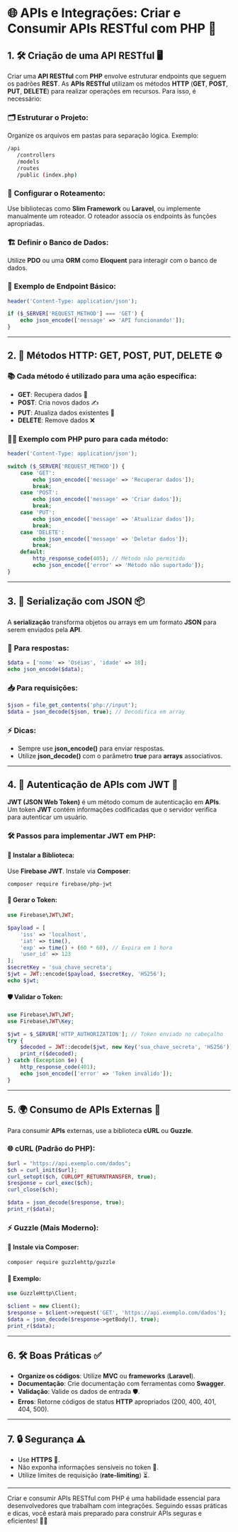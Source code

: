 
# 🌐 **APIs e Integrações: Criar e Consumir APIs RESTful com PHP** 🚀

## 1. 🛠️ **Criação de uma API RESTful** 🖥️

Criar uma **API RESTful** com **PHP** envolve estruturar endpoints que seguem os padrões **REST**. As **APIs RESTful** utilizam os métodos **HTTP** (**GET**, **POST**, **PUT**, **DELETE**) para realizar operações em recursos. Para isso, é necessário:

### 🗂️ **Estruturar o Projeto**:
Organize os arquivos em pastas para separação lógica. Exemplo:

```bash
/api
   /controllers
   /models
   /routes
   /public (index.php)
```

### 🔧 **Configurar o Roteamento**:
Use bibliotecas como **Slim Framework** ou **Laravel**, ou implemente manualmente um roteador. O roteador associa os endpoints às funções apropriadas.

### 🏗️ **Definir o Banco de Dados**:
Utilize **PDO** ou uma **ORM** como **Eloquent** para interagir com o banco de dados.

### 📡 **Exemplo de Endpoint Básico**:

```php
header('Content-Type: application/json');

if ($_SERVER['REQUEST_METHOD'] === 'GET') {
    echo json_encode(['message' => 'API funcionando!']);
}
```

---

## 2. 🔄 **Métodos HTTP: GET, POST, PUT, DELETE** ⚙️

### 📚 **Cada método é utilizado para uma ação específica**:

- **GET**: Recupera dados 📑
- **POST**: Cria novos dados ✍️
- **PUT**: Atualiza dados existentes 🔄
- **DELETE**: Remove dados ❌

### 🧑‍💻 **Exemplo com PHP puro para cada método**:

```php
header('Content-Type: application/json');

switch ($_SERVER['REQUEST_METHOD']) {
    case 'GET':
        echo json_encode(['message' => 'Recuperar dados']);
        break;
    case 'POST':
        echo json_encode(['message' => 'Criar dados']);
        break;
    case 'PUT':
        echo json_encode(['message' => 'Atualizar dados']);
        break;
    case 'DELETE':
        echo json_encode(['message' => 'Deletar dados']);
        break;
    default:
        http_response_code(405); // Método não permitido
        echo json_encode(['error' => 'Método não suportado']);
}
```

---

## 3. 🔄 **Serialização com JSON** 📦

A **serialização** transforma objetos ou arrays em um formato **JSON** para serem enviados pela **API**.

### 📝 **Para respostas**:

```php
$data = ['nome' => 'Oséias', 'idade' => 18];
echo json_encode($data);
```

### 📥 **Para requisições**:

```php
$json = file_get_contents('php://input');
$data = json_decode($json, true); // Decodifica em array
```

### ⚡ **Dicas**:
- Sempre use **json_encode()** para enviar respostas.
- Utilize **json_decode()** com o parâmetro **true** para **arrays** associativos.

---

## 4. 🔐 **Autenticação de APIs com JWT** 🔑

**JWT (JSON Web Token)** é um método comum de autenticação em **APIs**. Um token **JWT** contém informações codificadas que o servidor verifica para autenticar um usuário.

### 🛠️ **Passos para implementar JWT em PHP**:

#### 🔄 **Instalar a Biblioteca**:
Use **Firebase JWT**. Instale via **Composer**:

```bash
composer require firebase/php-jwt
```

#### 📝 **Gerar o Token**:

```php
use Firebase\JWT\JWT;

$payload = [
    'iss' => 'localhost',
    'iat' => time(),
    'exp' => time() + (60 * 60), // Expira em 1 hora
    'user_id' => 123
];
$secretKey = 'sua_chave_secreta';
$jwt = JWT::encode($payload, $secretKey, 'HS256');
echo $jwt;
```

#### 🛡️ **Validar o Token**:

```php
use Firebase\JWT\JWT;
use Firebase\JWT\Key;

$jwt = $_SERVER['HTTP_AUTHORIZATION']; // Token enviado no cabeçalho
try {
    $decoded = JWT::decode($jwt, new Key('sua_chave_secreta', 'HS256'));
    print_r($decoded);
} catch (Exception $e) {
    http_response_code(401);
    echo json_encode(['error' => 'Token inválido']);
}
```

---

## 5. 🌍 **Consumo de APIs Externas** 🔌

Para consumir **APIs** externas, use a biblioteca **cURL** ou **Guzzle**.

### 🌐 **cURL (Padrão do PHP)**:

```php
$url = "https://api.exemplo.com/dados";
$ch = curl_init($url);
curl_setopt($ch, CURLOPT_RETURNTRANSFER, true);
$response = curl_exec($ch);
curl_close($ch);

$data = json_decode($response, true);
print_r($data);
```

### ⚡ **Guzzle (Mais Moderno)**:

#### 🔧 **Instale via Composer**:

```bash
composer require guzzlehttp/guzzle
```

#### 📝 **Exemplo**:

```php
use GuzzleHttp\Client;

$client = new Client();
$response = $client->request('GET', 'https://api.exemplo.com/dados');
$data = json_decode($response->getBody(), true);
print_r($data);
```

---

## 6. 🛠️ **Boas Práticas** ✅

- **Organize os códigos**: Utilize **MVC** ou **frameworks** (**Laravel**).
- **Documentação**: Crie documentação com ferramentas como **Swagger**.
- **Validação**: Valide os dados de entrada 🛡️.
- **Erros**: Retorne códigos de status **HTTP** apropriados (200, 400, 401, 404, 500).

---

## 7. 🔒 **Segurança** ⚠️

- Use **HTTPS** 🔐.
- Não exponha informações sensíveis no token 🔑.
- Utilize limites de requisição (**rate-limiting**) ⏳.

---

Criar e consumir APIs RESTful com PHP é uma habilidade essencial para desenvolvedores que trabalham com integrações. Seguindo essas práticas e dicas, você estará mais preparado para construir APIs seguras e eficientes! 💪🚀